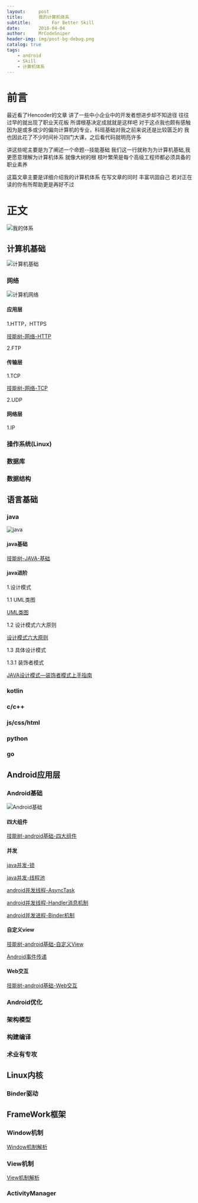```yaml
---
layout:     post
title:      我的计算机体系
subtitle:        For Better Skill
date:       2018-04-04
author:     MrCodeSniper
header-img: img/post-bg-debug.png
catalog: true
tags:
    - android
    - Skill
    - 计算机体系
---
```


# 前言

最近看了Hencoder的文章 讲了一些中小企业中的开发者想进步却不知途径 往往过早的就出现了职业天花板 
所谓根基决定成就就是这样吧 对于这点我也颇有感触 因为是或多或少的偏向计算机的专业，科班基础对我之前来说还是比较匮乏的 我也因此花了不少时间补习四门大课，之后看代码就明亮许多 

讲这些呢主要是为了阐述一个命题--技能基础
我们这一行就称为为计算机基础,我更愿意理解为计算机体系
就像大树的根 枝叶繁荣是每个高级工程师都必须具备的职业素养

这篇文章主要是详细介绍我的计算机体系  在写文章的同时 丰富巩固自己 若对正在读的你有所帮助更是再好不过
 
# 正文

![我的体系](https://upload-images.jianshu.io/upload_images/2634235-6830203867ff6d8b.png?imageMogr2/auto-orient/strip%7CimageView2/2/w/1240)

## 计算机基础


![计算机基础](https://upload-images.jianshu.io/upload_images/2634235-d9e6a20936f66ce7.png?imageMogr2/auto-orient/strip%7CimageView2/2/w/1240)

### 网络

![计算机网络](https://upload-images.jianshu.io/upload_images/2634235-4c0a8f8899756551.png?imageMogr2/auto-orient/strip%7CimageView2/2/w/1240)

#### 应用层

1.HTTP，HTTPS

[技能树-网络-HTTP](https://www.jianshu.com/p/803099191414)

2.FTP



#### 传输层

1.TCP

[技能树-网络-TCP](https://www.jianshu.com/p/c79e9861aab7)

2.UDP

#### 网络层

1.IP


### 操作系统(Linux)

### 数据库

### 数据结构


## 语言基础

### java

![java](https://upload-images.jianshu.io/upload_images/2634235-ee1ed5105d4c42f7.png?imageMogr2/auto-orient/strip%7CimageView2/2/w/1240)

#### java基础

[技能树-JAVA-基础](https://www.jianshu.com/p/5e63eb89d4a6)

#### java进阶

1.设计模式

1.1 UML类图

[UML类图](https://www.jianshu.com/p/8c7b933729b6)

1.2 设计模式六大原则

[设计模式六大原则](https://www.jianshu.com/p/f33623391c24)

1.3 具体设计模式


1.3.1 装饰者模式

[JAVA设计模式—装饰者模式上手指南](https://www.jianshu.com/p/eb358b82aa9a)

### kotlin

### c/c++

### js/css/html

### python

### go

## Android应用层

### Android基础

![Android基础](https://upload-images.jianshu.io/upload_images/2634235-36b681a17970506e.png?imageMogr2/auto-orient/strip%7CimageView2/2/w/1240)

#### 四大组件

[技能树-android基础-四大组件](https://www.jianshu.com/p/7e949f57d58c)


#### 并发

[java并发-锁](https://mrcodesniper.github.io/2017/09/04/JAVA%E7%BA%BF%E7%A8%8B%E5%AE%89%E5%85%A8%E5%92%8C%E9%94%81%E7%9A%84%E5%8E%9F%E7%90%86/)

[java并发-线程池](https://mrcodesniper.github.io/2018/01/15/Android%E7%BA%BF%E7%A8%8B%E9%AB%98%E5%B9%B6%E5%8F%91/)


[android并发线程-AsyncTask](https://mrcodesniper.github.io/2017/11/13/Android%E5%BC%82%E6%AD%A5%E6%8A%80%E6%9C%AF/)

[android并发线程-Handler消息机制]()

[android并发进程-Binder机制]()



#### 自定义view

[技能树-android基础-自定义View](https://www.jianshu.com/p/9c94438b2acc)

[Android事件传递](https://mrcodesniper.github.io/2017/11/26/Android%E4%BA%8B%E4%BB%B6%E4%BC%A0%E9%80%92/)

#### Web交互

[技能树-android基础-Web交互](https://www.jianshu.com/p/5cf84f5b535c)










### Android优化

### 架构模型

### 构建编译

### 术业有专攻


## Linux内核

### Binder驱动

## FrameWork框架

### Window机制

[Window机制解析](https://mrcodesniper.github.io/2017/12/04/Window%E6%9C%BA%E5%88%B6%E8%A7%A3%E6%9E%90/)

### View机制

[View机制解析](https://mrcodesniper.github.io/2018/04/01/View%E6%9C%BA%E5%88%B6%E8%A7%A3%E6%9E%90/)

### ActivityManager




